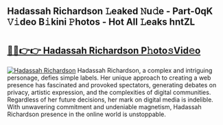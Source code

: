 ## Hadassah Richardson 𝙻eaked 𝙽u𝚍e - Part-0qK 𝚅𝚒deo B𝚒kini 𝙿hotos - Hot All 𝙻eaks hntZL

# <h2><a href="http://ld421be.urlbe.top/?page=Hadassah+Richardson">🔗🔗👉👉 Hadassah Richardson P𝚑oto𝚜Vid𝚎o</a></h2>

[![Hadassah Richardson](https://i.imgur.com/eBuTRDB.gif)](http://ld421be.urlbe.top/?page=Hadassah+Richardson)
Hadassah Richardson, a complex and intriguing personage, defies simple labels. Her unique approach to creating a web presence has fascinated and provoked spectators, generating debates on privacy, artistic expression, and the complexities of digital communities. Regardless of her future decisions, her mark on digital media is indelible. With unwavering commitment and undeniable magnetism, Hadassah Richardson presence in the online world is unstoppable.

